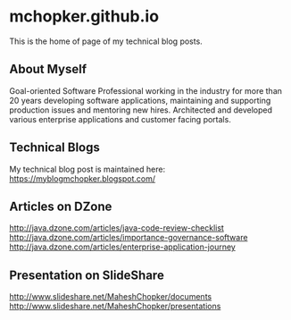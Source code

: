 # mchopker.github.io
This is the home of page of my technical blog posts.

## About Myself
Goal-oriented Software Professional working in the industry for more than 20 years developing software applications, maintaining and supporting production issues and mentoring new hires. Architected and developed various enterprise applications and customer facing portals.

## Technical Blogs
My technical blog post is maintained here: https://myblogmchopker.blogspot.com/

## Articles on DZone
http://java.dzone.com/articles/java-code-review-checklist
http://java.dzone.com/articles/importance-governance-software
http://java.dzone.com/articles/enterprise-application-journey

## Presentation on SlideShare
http://www.slideshare.net/MaheshChopker/documents
http://www.slideshare.net/MaheshChopker/presentations
